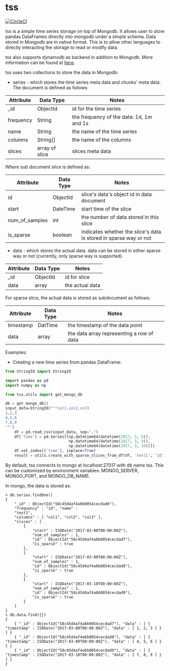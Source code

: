 tss
===
[![CircleCI](https://circleci.com/gh/mcai4gl2/tss.svg?style=svg)](https://circleci.com/gh/mcai4gl2/tss)

tss is a simple time series storage on top of Mongodb. It allows user to store pandas DataFrames directly into mongodb under a simple schema. Data stored in Mongodb are in native format. This is to allow other languages to directly interacting the storage to read or modify data. 

tss also supports dynamodb as backend in addition to Mongodb. More information can be found at [here](doc/dynamodb.md).

tss uses two collections to store the data in Mongodb:
* series - which stores the time series meta data and chunks' meta data. The document is defined as follows:

| Attribute | Data Type | Notes |
| --- | --- | --- |
| _id | ObjectId | id for the time series |
| frequency | String | the frequency of the data: 1d, 1m and 1s |
| name | String | the name of the time series |
| columns | String[] | the name of the columns |
| slices | array of slice | slices meta data |

Where sub document slice is defined as:

| Attribute | Data Type | Notes |
| --- | --- | --- |
| id | ObjectId | slice's data's object id in data document |
| start | DateTime | start time of the slice |
| num_of_samples | int | the number of data stored in this slice |
| is_sparse | boolean | indicates whether the slice's data is stored in sparse way or not |

* data - which stores the actual data. data can be stored in either sparse way or not (currently, only sparse way is supported).

| Attribute | Data Type | Notes |
| --- | --- | --- |
| _id | ObjectId | id for slice |
| data | array | the actual data |

For sparse slice, the actual data is stored as subdocument as follows:

| Attribute | Data Type | Notes |
| --- | --- | --- |
| timestamp | DatTime | the timestamp of the data point |
| data | array | the data array representing a row of data |

Examples:
* Creating a new time series from pandas DataFrame:
```Python
from StringIO import StringIO

import pandas as pd
import numpy as np

from tss.utils import get_mongo_db

db = get_mongo_db()
input_data=StringIO("""col1,col2,col3
1,2,3
4,5,6
7,8,9
""")
    df = pd.read_csv(input_data, sep=",")
    df['time'] = pd.Series([np.datetime64(datetime(2017, 3, 8)),
                            np.datetime64(datetime(2017, 3, 9)),
                            np.datetime64(datetime(2017, 3, 10))])
    df.set_index(['time'], inplace=True)
    result = utils.create_with_sparse_slices_from_df(df, 'test1', '1d', 3, db)
```
By default, tss connects to mongo at localhost:27017 with db name tss. This can be customized by environment variables: MONGO_SERVER, MONGO_PORT, and MONGO_DB_NAME.

In mongo, the data is stored as:
```
> db.series.findOne()
{ 
	"_id" : ObjectId("58c45d4af4a6b0054cecdad6"), 
	"frequency" : "1d", "name" : 
	"test1", 
	"columns" : [ "col1", "col2", "col3" ], 
	"slices" : [ 
		{ 
			"start" : ISODate("2017-03-08T00:00:00Z"), 
			"num_of_samples" : 1, 
			"id" : ObjectId("58c45d4af4a6b0054cecdad7"), 
			"is_sparse" : true 
		}, 
		{ 
			"start" : ISODate("2017-03-09T00:00:00Z"), 
			"num_of_samples" : 1, 
			"id" : ObjectId("58c45d4af4a6b0054cecdad8"), 
			"is_sparse" : true 
		}, 
		{ 
			"start" : ISODate("2017-03-10T00:00:00Z"), 
			"num_of_samples" : 1, 
			"id" : ObjectId("58c45d4af4a6b0054cecdad9"), 
			"is_sparse" : true 
		} 
	] 
}
> db.data.find({})
{
	{ "_id" : ObjectId("58c45d4af4a6b0054cecdad7"), "data" : [ { "timestamp" : ISODate("2017-03-08T00:00:00Z"), "data" : [ 1, 2, 3 ] } ] }
	{ "_id" : ObjectId("58c45d4af4a6b0054cecdad8"), "data" : [ { "timestamp" : ISODate("2017-03-09T00:00:00Z"), "data" : [ 4, 5, 6 ] } ] }
	{ "_id" : ObjectId("58c45d4af4a6b0054cecdad9"), "data" : [ { "timestamp" : ISODate("2017-03-10T00:00:00Z"), "data" : [ 7, 8, 9 ] } ] }
}
```